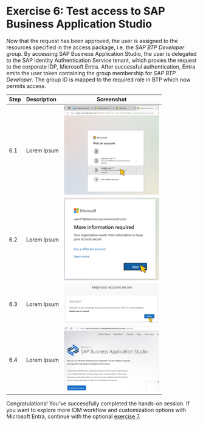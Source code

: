 # Exercise 6: Test access to SAP Business Application Studio
Now that the request has been approved, the user is assigned to the resources specified in the access package, i.e. the *SAP BTP Developer* group.
By accessing SAP Business Application Studio, the user is delegated to the SAP Identity Authentication Service tenant, which proxies the request to the corporate IDP, Microsoft Entra. After successful authentication, Entra emits the user token containing the group membership for *SAP BTP Developer*. The group ID is mapped to the required role in BTP which now permits access. 

| Step   | Description     | Screenshot          |
| :----- | :-------------- | :-----------------: |
| 6.1    |Lorem Ipsum      |<a href="./img/6-1.jpg" target="_blank"><img src="./img/6-1.jpg" width="250"/></a>|
| 6.2    |Lorem Ipsum      |<a href="./img/6-2.jpg" target="_blank"><img src="./img/6-2.jpg" width="250"/></a>|
| 6.3    |Lorem Ipsum      |<a href="./img/6-3.jpg" target="_blank"><img src="./img/6-3.jpg" width="250"/></a>|
| 6.4    |Lorem Ipsum      |<a href="./img/6-4.jpg" target="_blank"><img src="./img/6-4.jpg" width="250"/></a>|

Congratulations! You've successfully completed the hands-on session. If you want to explore more IDM workflow and customization options with Microsoft Entra, continue with the optional [exercise 7](../ex7/ex7.md).
